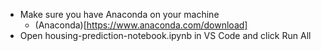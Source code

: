 - Make sure you have Anaconda on your machine
    - (Anaconda)[https://www.anaconda.com/download]
- Open housing-prediction-notebook.ipynb in VS Code and click Run All    